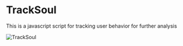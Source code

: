 # TrackSoul
This is a javascript script for tracking user behavior for further analysis

![TrackSoul](https://i.ibb.co/bm4sWWW/logo-transparent.png)
